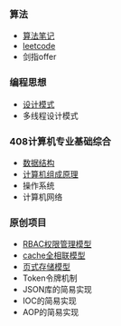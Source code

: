 ### 算法

* [算法笔记](算法/算法笔记/README.md)
* [leetcode](算法/leetcode/README.md)
* 剑指offer


### 编程思想

* [设计模式](编程思想/设计模式/README.md)
* 多线程设计模式


### 408计算机专业基础综合

* [数据结构](考研408/数据结构/README.md)
* [计算机组成原理](考研408/计算机组成原理/README.md)
* 操作系统
* 计算机网络

### 原创项目

* [RBAC权限管理模型](项目/权限管理/RBAC权限管理模型.md)
* [cache全相联模型](项目/cache/cache全相联模型.md)
* [页式存储模型](页式存储模型.md)
* Token令牌机制
* JSON库的简易实现
* IOC的简易实现
* AOP的简易实现
